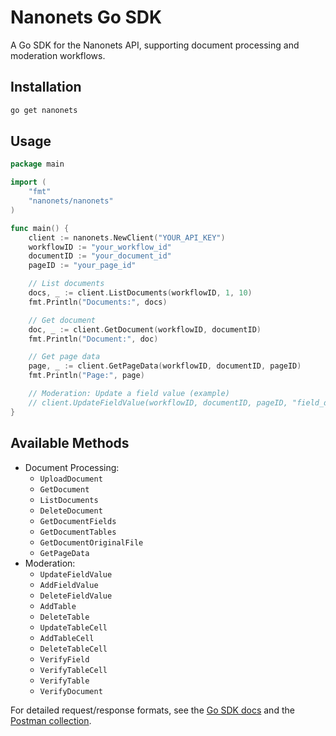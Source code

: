 # Nanonets Go SDK

A Go SDK for the Nanonets API, supporting document processing and moderation workflows.

## Installation

```bash
go get nanonets
```

## Usage

```go
package main

import (
    "fmt"
    "nanonets/nanonets"
)

func main() {
    client := nanonets.NewClient("YOUR_API_KEY")
    workflowID := "your_workflow_id"
    documentID := "your_document_id"
    pageID := "your_page_id"

    // List documents
    docs, _ := client.ListDocuments(workflowID, 1, 10)
    fmt.Println("Documents:", docs)

    // Get document
    doc, _ := client.GetDocument(workflowID, documentID)
    fmt.Println("Document:", doc)

    // Get page data
    page, _ := client.GetPageData(workflowID, documentID, pageID)
    fmt.Println("Page:", page)

    // Moderation: Update a field value (example)
    // client.UpdateFieldValue(workflowID, documentID, pageID, "field_data_id", "new_value")
}
```

## Available Methods

- Document Processing:
  - `UploadDocument`
  - `GetDocument`
  - `ListDocuments`
  - `DeleteDocument`
  - `GetDocumentFields`
  - `GetDocumentTables`
  - `GetDocumentOriginalFile`
  - `GetPageData`
- Moderation:
  - `UpdateFieldValue`
  - `AddFieldValue`
  - `DeleteFieldValue`
  - `AddTable`
  - `DeleteTable`
  - `UpdateTableCell`
  - `AddTableCell`
  - `DeleteTableCell`
  - `VerifyField`
  - `VerifyTableCell`
  - `VerifyTable`
  - `VerifyDocument`

For detailed request/response formats, see the [Go SDK docs](../docs/sdk/go-sdk/) and the [Postman collection](../postman/nanonets-document-processing.json). 